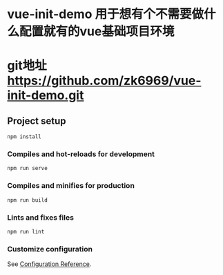 # vue-init-demo 用于想有个不需要做什么配置就有的vue基础项目环境
# git地址 https://github.com/zk6969/vue-init-demo.git
## Project setup
```
npm install
```

### Compiles and hot-reloads for development
```
npm run serve
```

### Compiles and minifies for production
```
npm run build
```

### Lints and fixes files
```
npm run lint
```

### Customize configuration
See [Configuration Reference](https://cli.vuejs.org/config/).
